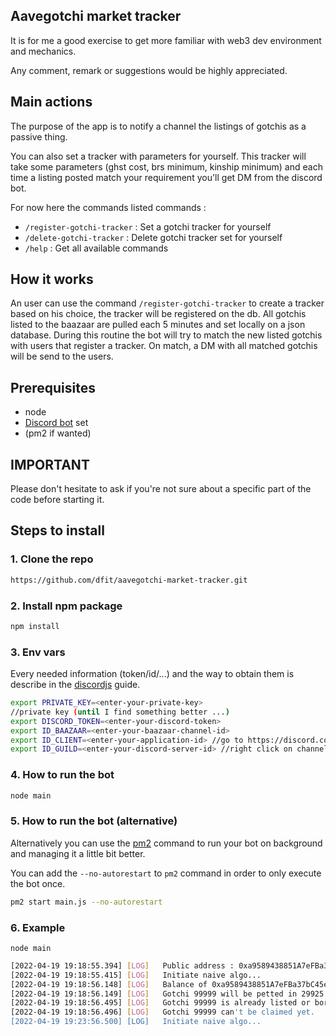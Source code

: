 ## Aavegotchi market tracker

It is for me a good exercise to get more familiar with web3 dev environment and mechanics.

Any comment, remark or suggestions would be highly appreciated.

## Main actions

The purpose of the app is to notify a channel the listings of gotchis as a passive thing.

You can also set a tracker with parameters for yourself. This tracker will take some parameters (ghst cost, brs minimum, kinship minimum) and each time a listing posted match your requirement you'll get DM from the discord bot.

For now here the commands listed commands :
* ```/register-gotchi-tracker``` : Set a gotchi tracker for yourself
* ```/delete-gotchi-tracker``` : Delete gotchi tracker set for yourself
* ```/help``` : Get all available commands


## How it works ##


An user can use the command ```/register-gotchi-tracker``` to create a tracker based on his choice, the tracker will be registered on the db.
All gotchis listed to the baazaar are pulled each 5 minutes and set locally on a json database.
During this routine the bot will try to match the new listed gotchis with users that register a tracker. On match, a DM with all matched gotchis will be send to the users.
## Prerequisites

* node
* [Discord bot](https://discordjs.guide/preparations/setting-up-a-bot-application.html#creating-your-bot) set
* (pm2 if wanted)


## IMPORTANT ##
Please don't hesitate to ask if you're not sure about a specific part of the code before starting it.

## Steps to install

### 1. Clone the repo

```bash 
https://github.com/dfit/aavegotchi-market-tracker.git
```

### 2. Install npm package

```bash 
npm install
```

### 3. Env vars

Every needed information (token/id/...) and the way to obtain them is describe in the [discordjs](https://discordjs.guide/#before-you-begin) guide.
```bash 
export PRIVATE_KEY=<enter-your-private-key> 
//private key (until I find something better ...)
export DISCORD_TOKEN=<enter-your-discord-token>
export ID_BAAZAAR=<enter-your-baazaar-channel-id>
export ID_CLIENT=<enter-your-application-id> //go to https://discord.com/developers/applications/me and find "application id" and copy it
export ID_GUILD=<enter-your-discord-server-id> //right click on channel and select "copy id"
```

### 4. How to run the bot
```bash
node main
```

### 5. How to run the bot (alternative)

Alternatively you can use the [pm2](https://pm2.keymetrics.io/docs/usage/quick-start/) command to run your bot on background and managing it a little bit better.

You can add the `--no-autorestart` to `pm2` command in order to only execute the bot once.

```bash
pm2 start main.js --no-autorestart
```

### 6. Example

`node main`
```bash
[2022-04-19 19:18:55.394] [LOG]   Public address : 0xa9589438851A7eFBa37bC45ebE2be558c4bA3055
[2022-04-19 19:18:55.415] [LOG]   Initiate naive algo...
[2022-04-19 19:18:56.148] [LOG]   Balance of 0xa9589438851A7eFBa37bC45ebE2be558c4bA3055 : 0 GHST
[2022-04-19 19:18:56.149] [LOG]   Gotchi 99999 will be petted in 29925.851 seconds.
[2022-04-19 19:18:56.495] [LOG]   Gotchi 99999 is already listed or borrowed by 0xA6AeA7b5f826E97c5e54407ba795579CAB0708a8.
[2022-04-19 19:18:56.496] [LOG]   Gotchi 99999 can't be claimed yet.
[2022-04-19 19:23:56.500] [LOG]   Initiate naive algo...
```

